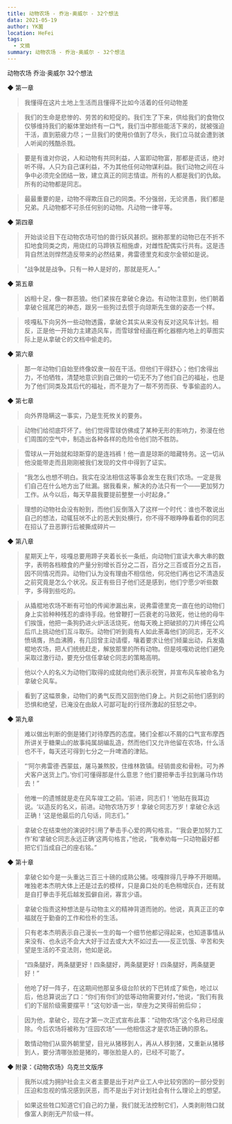 ```yaml
---
title: 动物农场 - 乔治·奥威尔 - 32个想法
data: 2021-05-19
author: YK菌
location: HeFei
tags:
  - 文摘
summary: 动物农场 - 乔治·奥威尔 - 32个想法
---
```




动物农场
乔治·奥威尔
32个想法

◆ 第一章

> 我懂得在这片土地上生活而且懂得不比如今活着的任何动物差

> 我们的生命是悲惨的、劳苦的和短促的。我们生了下来，供给我们的食物仅仅够维持我们的躯体里始终有一口气，我们当中那些能活下来的，就被强迫干活，直到筋疲力尽；一旦我们的使用价值到了尽头，我们立马就会遭到骇人听闻的残酷杀戮。

> 要是有谁对你说，人和动物有共同利益，人富即动物富，那都是谎话，绝对听不得。人只为自己谋利益，不为其他任何动物谋利益。我们动物之间在斗争中必须完全团结一致，建立真正的同志情谊。所有的人都是我们的仇敌。所有的动物都是同志。

> 最最重要的是，动物不得欺压自己的同类。不分强弱，无论贤愚，我们都是兄弟。凡动物都不可杀任何别的动物。凡动物一律平等。

◆ 第四章

> 开始谈论目下在动物农场可怕的兽行妖风甚炽。据称那里的动物已在不折不扣地食同类之肉，用烧红的马蹄铁互相施虐，对雌性配偶实行共有。这是违背自然法则悍然造反带来的必然结果，弗雷德里克和皮尔金顿如是说。

> “战争就是战争。只有一种人是好的，那就是死人。”

◆ 第五章

> 凶相十足，像一群恶狼。他们紧挨在拿破仑身边。有动物注意到，他们朝着拿破仑摇尾巴的神态，跟另一些狗过去惯于向琼斯先生做的姿态一个样。

> 吱嘎私下向另外一些动物透露，拿破仑其实从来没有反对这风车计划。相反，正是他一开始力主建造风车，而雪球曾经画在孵化器棚内地上的草图实际上是从拿破仑的文档中偷走的。

◆ 第六章

> 那一年动物们自始至终像奴隶一般在干活。但他们干得舒心；他们舍得出力，不怕牺牲，清楚地意识到自己做的一切无不为了他们自己的福祉，也是为了他们同类及其后代的福祉，而不是为了一帮不劳而获、专事偷盗的人。

◆ 第七章

> 向外界隐瞒这一事实，乃是生死攸关的要务。

> 动物们给彻底吓坏了。他们觉得雪球仿佛成了某种无形的影响力，弥漫在他们周围的空气中，制造出各种各样的危险令他们防不胜防。

> 雪球从一开始就和琼斯穿的是连裆裤！他一直是琼斯的暗藏特务。这一切从他没能带走而且刚刚被我们发现的文件中得到了证实。

> “我怎么也想不明白。我实在没法相信这等事会发生在我们农场。一定是我们自己在什么地方出了纰漏。据我看来，解决的办法只有一个——更加努力工作。从今以后，每天早晨我要提前整整一小时起身。”

> 理想的动物社会没有盼到，而他们反倒落入了这样一个时代：谁也不敢说出自己的想法，动辄狂吠不止的恶犬到处横行，你不得不眼睁睁看着你的同志在招认了丑恶罪行后被撕成碎片—

◆ 第八章

> 星期天上午，吱嘎总要用蹄子夹着长长一条纸，向动物们宣读大串大串的数字，表明各档粮食的产量分别增长百分之二百，百分之三百或百分之五百，因不同情况而异。动物们认为没有理由不相信他，何况他们再也记不清造反之前究竟是怎么个状况。反正有些日子他们还是感到，他们宁愿少听些数字，多得到些吃的。

> 从撬棍地农场不断有可怕的传闻渗漏出来，说弗雷德里克一直在他的动物们身上实验种种残忍的虐待手段。他曾鞭打一匹衰老的马致死，他让他的母牛们挨饿，他把一条狗扔进火炉活活烧死，他每天晚上把破损的刀片缚在公鸡后爪上挑动他们互斗取乐。动物们听到竟有人如此荼毒他们的同志，无不义愤填膺，热血沸腾，有几回曾主动请缨，嚷着要求让他们倾巢出动，兵发撬棍地农场，把人们统统赶走，解放那里的所有动物。但是吱嘎劝说他们避免采取过激行动，要充分信任拿破仑同志的策略高明。

> 他以个人的名义为动物们取得的成就向他们表示祝贺，并宣布风车被命名为拿破仑风车。

> 看到了这幅景象，动物们的勇气反而又回到他们身上。片刻之前他们感到的恐惧和绝望，已淹没在由敌人可鄙可耻的行径所激起的狂怒之中。

◆ 第九章

> 难以做出判断的倒是猪们对待摩西的态度。猪们全都以不屑的口气宣布摩西所讲关于糖果山的故事纯属胡编乱造，然而他们又允许他留在农场，什么活也不干，每天还可得到七分之一升啤酒的津贴。

> “‘阿尔弗雷德·西蒙兹，屠马兼熬胶，住维林敦镇。经销兽皮和骨粉。可为养犬客户送货上门。’你们可懂得那是什么意思？他们要把拳击手拉到屠马作坊去！”

> 他唯一的遗憾就是走在风车竣工之前。‘前进，同志们！’他贴在我耳边说。‘以造反的名义，前进。动物农场万岁！拿破仑同志万岁！拿破仑永远正确！’这是他最后的几句话，同志们。”

> 拿破仑在结束他的演说时引用了拳击手心爱的两句格言。“‘我会更加努力工作’和‘拿破仑同志永远正确’这两句格言，”他说，“我奉劝每一只动物最好都把它们当成自己的座右铭。”

◆ 第十章

> 拿破仑如今是一头重达三百三十磅的成熟公猪。吱嘎胖得几乎睁不开眼睛。唯独老本杰明大体上还是过去的模样，只是鼻口处的毛色稍增灰白，还有就是自打拳击手死后越发孤僻自闭，寡言少语。

> 拿破仑指责这种想法是与动物主义的精神背道而驰的。他说，真真正正的幸福就在于勤奋的工作和俭朴的生活。

> 只有老本杰明表示自己漫长一生的每一个细节他都记得起来，也知道事情从来没有、也永远不会大大好于过去或大大不如过去——反正饥饿、辛苦和失望是生活的不变法则，他如是说。

> “四条腿好，两条腿更好！四条腿好，两条腿更好！四条腿好，两条腿更好！”

> 他呛了好一阵子，在这期间他那呈多级台阶状的下巴转成了紫色，呛过以后，他总算说出了口：“你们有你们的低等动物需要对付，”他说，“我们有我们的下层阶级需要摆平！”这句妙语一出，举座为之笑得前俯后仰；

> 因为他，拿破仑，现在才第一次正式宣布此事：“动物农场”这个名称已经废除。今后农场将被称为“庄园农场”——他相信这才是农场正确的原名。

> 敢情动物们从窗外朝里望，目光从猪移到人，再从人移到猪，又重新从猪移到人，要分清哪张脸是猪的，哪张脸是人的，已经不可能了。

◆ 附录：《动物农场》乌克兰文版序

> 我所以成为拥护社会主义者主要是出于对产业工人中比较穷困的一部分受到压迫和忽视的情况感到厌恶，而不是出于对计划社会有什么理论上的想望。

> 如果这些牲口知道它们自己的力量，我们就无法控制它们，人类剥削牲口就像富人剥削无产阶级一样。


